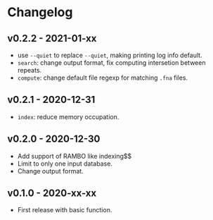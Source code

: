 # Changelog

## v0.2.2 - 2021-01-xx

- use `--quiet` to replace `--quiet`, making printing log info default.
- `search`: change output format, fix computing intersetion between repeats.
- `compute`: change default file regexp for matching `.fna` files.

## v0.2.1 - 2020-12-31

- `index`: reduce memory occupation.
  
## v0.2.0 - 2020-12-30

- Add support of RAMBO like indexing$$
- Limit to only one input database.
- Change output format.

## v0.1.0 - 2020-xx-xx

- First release with basic function.
